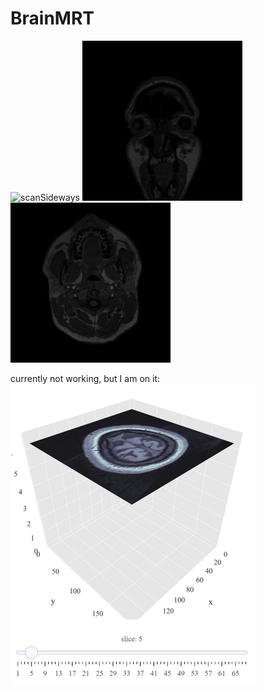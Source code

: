 # BrainMRT

![scanSideways](data/gif/animation_SE000010.gif)
![ScanFrontal](data/gif/animation_SE000011.gif)
![scanTop](data/gif/animation_SE000012.gif)


currently not working, but I am on it:
![animation](data/gif/head-scanning.gif)

